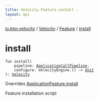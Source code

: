 ```yaml
---
title: Velocity.Feature.install - 
layout: api
---
```


<div class='api-docs-breadcrumbs'><a href="../../index.html">io.ktor.velocity</a> / <a href="../index.html">Velocity</a> / <a href="index.html">Feature</a> / <a href="./install.html">install</a></div>

# install

<div class="signature"><code><span class="keyword">fun </span><span class="identifier">install</span><span class="symbol">(</span><br/>&nbsp;&nbsp;&nbsp;&nbsp;<span class="parameterName" id="io.ktor.velocity.Velocity.Feature$install(io.ktor.application.ApplicationCallPipeline, kotlin.Function1((org.apache.velocity.app.VelocityEngine, kotlin.Unit)))/pipeline">pipeline</span><span class="symbol">:</span>&nbsp;<a href="../../../io.ktor.application/-application-call-pipeline/index.html"><span class="identifier">ApplicationCallPipeline</span></a><span class="symbol">, </span><br/>&nbsp;&nbsp;&nbsp;&nbsp;<span class="parameterName" id="io.ktor.velocity.Velocity.Feature$install(io.ktor.application.ApplicationCallPipeline, kotlin.Function1((org.apache.velocity.app.VelocityEngine, kotlin.Unit)))/configure">configure</span><span class="symbol">:</span>&nbsp;<span class="identifier">VelocityEngine</span><span class="symbol">.</span><span class="symbol">(</span><span class="symbol">)</span>&nbsp;<span class="symbol">-&gt;</span>&nbsp;<a href="https://kotlinlang.org/api/latest/jvm/stdlib/kotlin/-unit/index.html"><span class="identifier">Unit</span></a><br/><span class="symbol">)</span><span class="symbol">: </span><a href="../index.html"><span class="identifier">Velocity</span></a></code></div>

Overrides <a href="../../../io.ktor.application/-application-feature/install.html">ApplicationFeature.install</a>

Feature installation script

